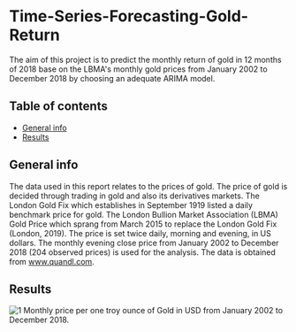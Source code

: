 # Time-Series-Forecasting-Gold-Return
The aim of this project is to predict the monthly return of gold in 12 months of 2018 base on the LBMA's monthly gold prices from January 2002 to December 2018 by choosing an adequate ARIMA model.

## Table of contents
* [General info](#general-info)
* [Results](#results)

## General info
The data used in this report relates to the prices of gold. The price of gold is decided through trading in gold and also its derivatives markets. The London Gold Fix which establishes in September 1919 listed a daily benchmark price for gold. The London Bullion Market Association (LBMA) Gold Price which sprang from March 2015 to replace the London Gold Fix (London, 2019). The price is set twice daily, morning and evening, in US dollars. The monthly evening close price from January 2002 to December 2018 (204 observed prices) is used for the analysis. The data is obtained from www.quandl.com. 

## Results
![1](https://user-images.githubusercontent.com/56982400/76016937-baa62e80-5eeb-11ea-9330-3ad89cf00edb.jpeg)
Monthly price per one troy ounce of Gold in USD from January 2002 to December 2018.
